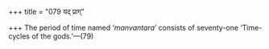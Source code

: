 +++
title = "079 यद् प्राग्"

+++
The period of time named ‘*manvantara*’ consists of seventy-one
‘Time-cycles of the gods.’—(79)
